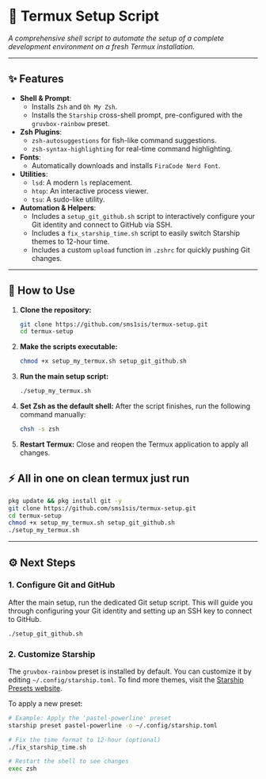 # 📲 Termux Setup Script

*A comprehensive shell script to automate the setup of a complete development environment on a fresh Termux installation.*

---

## ✨ Features

- **Shell & Prompt**:
  - Installs `Zsh` and `Oh My Zsh`.
  - Installs the `Starship` cross-shell prompt, pre-configured with the `gruvbox-rainbow` preset.
- **Zsh Plugins**:
  - `zsh-autosuggestions` for fish-like command suggestions.
  - `zsh-syntax-highlighting` for real-time command highlighting.
- **Fonts**:
  - Automatically downloads and installs `FiraCode Nerd Font`.
- **Utilities**:
  - `lsd`: A modern `ls` replacement.
  - `htop`: An interactive process viewer.
  - `tsu`: A sudo-like utility.
- **Automation & Helpers**:
  - Includes a `setup_git_github.sh` script to interactively configure your Git identity and connect to GitHub via SSH.
  - Includes a `fix_starship_time.sh` script to easily switch Starship themes to 12-hour time.
  - Includes a custom `upload` function in `.zshrc` for quickly pushing Git changes.

---

## 🚀 How to Use

1.  **Clone the repository:**
    ```bash
    git clone https://github.com/sms1sis/termux-setup.git
    cd termux-setup
    ```

2.  **Make the scripts executable:**
    ```bash
    chmod +x setup_my_termux.sh setup_git_github.sh
    ```

3.  **Run the main setup script:**
    ```bash
    ./setup_my_termux.sh
    ```

4.  **Set Zsh as the default shell:**
    After the script finishes, run the following command manually:
    ```bash
    chsh -s zsh
    ```

5.  **Restart Termux:**
    Close and reopen the Termux application to apply all changes.

## ⚡ All in one on clean termux just run

```bash
pkg update && pkg install git -y
git clone https://github.com/sms1sis/termux-setup.git
cd termux-setup
chmod +x setup_my_termux.sh setup_git_github.sh
./setup_my_termux.sh
```
---

## ⚙️ Next Steps

### 1. Configure Git and GitHub

After the main setup, run the dedicated Git setup script. This will guide you through configuring your Git identity and setting up an SSH key to connect to GitHub.

```bash
./setup_git_github.sh
```

### 2. Customize Starship

The `gruvbox-rainbow` preset is installed by default. You can customize it by editing `~/.config/starship.toml`. To find more themes, visit the [Starship Presets website](https://starship.rs/presets/).

To apply a new preset:
```bash
# Example: Apply the 'pastel-powerline' preset
starship preset pastel-powerline -o ~/.config/starship.toml

# Fix the time format to 12-hour (optional)
./fix_starship_time.sh

# Restart the shell to see changes
exec zsh
```
